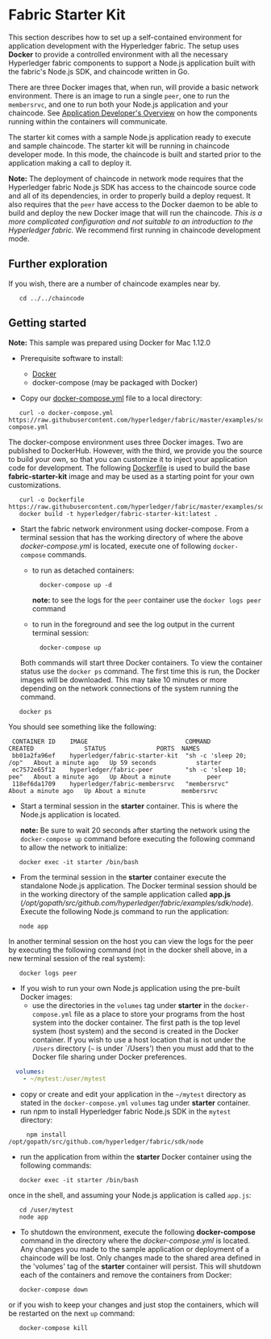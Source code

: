 # Fabric Starter Kit

This section describes how to set up a self-contained environment for
application development with the Hyperledger fabric. The setup
uses **Docker** to provide a controlled environment with all the necessary
Hyperledger fabric components to support a Node.js application built with
the fabric's Node.js SDK, and chaincode written in Go.

There are three Docker images that, when run, will provide a basic
network environment. There is an image to run a single `peer`, one to run
the `membersrvc`, and one to run both your Node.js application and your
chaincode. See [Application Developer's Overview](../nodeSDK/app-overview.md) on how the
components running within the containers will communicate.

The starter kit comes with a sample Node.js application ready to execute and
sample chaincode. The starter kit will be running in chaincode developer mode.
In this mode, the chaincode is built and started prior to the application
making a call to deploy it.

**Note:** The deployment of chaincode in network mode requires that the
Hyperledger fabric Node.js SDK has access to the chaincode source code and all
of its dependencies, in order to properly build a deploy request. It also
requires that the `peer` have access to the Docker daemon to be able to build
and deploy the new Docker image that will run the chaincode. *This is a more
complicated configuration and not suitable to an introduction to the
Hyperledger fabric.* We recommend first running in chaincode development mode.

## Further exploration

If you wish, there are a number of chaincode examples near by.
```
   cd ../../chaincode
```
## Getting started

**Note:** This sample was prepared using Docker for Mac 1.12.0

* Prerequisite software to install:

  * [Docker](https://www.docker.com/products/overview)
  * docker-compose (may be packaged with Docker)

* Copy our [docker-compose.yml](https://raw.githubusercontent.com/hyperledger/fabric/master/examples/sdk/node/docker-compose.yml) file to a local directory:

```
   curl -o docker-compose.yml https://raw.githubusercontent.com/hyperledger/fabric/master/examples/sdk/node/docker-compose.yml
```

  The docker-compose environment uses three Docker images. Two are published to
  DockerHub. However, with the third, we provide you the source to build your own,
  so that you can customize it to inject your application code for development. The following    [Dockerfile](https://raw.githubusercontent.com/hyperledger/fabric/master/examples/sdk/node/Dockerfile)
  is used to build the base **fabric-starter-kit** image and may be used as
  a starting point for your own customizations.

```
   curl -o Dockerfile https://raw.githubusercontent.com/hyperledger/fabric/master/examples/sdk/node/Dockerfile
   docker build -t hyperledger/fabric-starter-kit:latest .
```

* Start the fabric network environment using docker-compose. From a terminal
session that has the working directory of where the above *docker-compose.yml*
is located, execute one of following `docker-compose` commands.

   * to run as detached containers:

     ```
       docker-compose up -d
     ```

     **note:** to see the logs for the `peer` container use the
     `docker logs peer` command

   * to run in the foreground and see the log output in the current terminal
   session:

     ```
       docker-compose up
     ```

  Both commands will start three Docker containers. To view the container
  status use the `docker ps` command. The first time this is run, the Docker
  images will be downloaded. This may take 10 minutes or more depending on the
  network connections of the system running the command.

```
   docker ps
```

   You should see something like the following:

   ```
    CONTAINER ID    IMAGE                           COMMAND                  CREATED              STATUS              PORTS  NAMES
    bb01a2fa96ef    hyperledger/fabric-starter-kit  "sh -c 'sleep 20; /op"   About a minute ago   Up 59 seconds           starter
    ec7572e65f12    hyperledger/fabric-peer         "sh -c 'sleep 10; pee"   About a minute ago   Up About a minute          peer
    118ef6da1709    hyperledger/fabric-membersrvc   "membersrvc"             About a minute ago   Up About a minute          membersrvc
   ```

* Start a terminal session in the **starter** container. This is where the
Node.js application is located.

  **note:** Be sure to wait 20 seconds after starting the network using the
  `docker-compose up` command before executing the following command to allow
  the network to initialize:

```
   docker exec -it starter /bin/bash
```

* From the terminal session in the **starter** container execute the standalone
Node.js application. The Docker terminal session should be in the working
directory of the sample application called **app.js**  (*/opt/gopath/src/github.com/hyperledger/fabric/examples/sdk/node*). Execute
the following Node.js command to run the application:

```
   node app
```
   In another terminal session on the host you can view the logs for the peer
   by executing the following command (not in the docker shell above, in a new
   terminal session of the real system):

```
   docker logs peer
```

* If you wish to run your own Node.js application using the pre-built Docker
images:
   * use the directories in the `volumes` tag under **starter** in the
   `docker-compose.yml` file as a place to store your programs from the host
   system into the docker container. The first path is the top level system
   (host system) and the second is created in the Docker container. If you wish
   to use a host location that is not under the `/Users` directory (`~` is
     under `/Users') then you must add that to the Docker file sharing
     under Docker preferences.

```yaml
  volumes:
    - ~/mytest:/user/mytest
```
   * copy or create and edit your application in the `~/mytest` directory as
   stated in the `docker-compose.yml` `volumes` tag under **starter** container.
   * run npm to install Hyperledger fabric Node.js SDK in the `mytest` directory:

```
     npm install /opt/gopath/src/github.com/hyperledger/fabric/sdk/node
```
   * run the application from within the **starter** Docker container using the
     following commands:

```
   docker exec -it starter /bin/bash
```
   once in the shell, and assuming your Node.js application is called `app.js`:

```
   cd /user/mytest
   node app
```
* To shutdown the environment, execute the following **docker-compose** command
in the directory where the *docker-compose.yml* is located. Any changes you made
to the sample application or deployment of a chaincode will be lost. Only
changes made to the shared area defined in the 'volumes' tag of the **starter**
container will persist.  This will shutdown each of the containers and remove
the containers from Docker:

```
   docker-compose down
```
   or if you wish to keep your changes and just stop the containers, which will
   be restarted on the next `up` command:

```
   docker-compose kill
```
